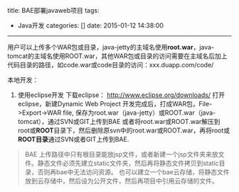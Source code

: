 title: BAE部署javaweb项目
tags:
  - Java开发
categories: []
date: 2015-01-12 14:38:00
---
用户可以上传多个WAR包或目录，java-jetty的主域名使用**root.war**，java-tomcat的主域名使用ROOT.war，其他WAR包或目录的访问需要在主域名后加上代码目录的路径，如code.war或code目录的访问：xxx.duapp.com/code/

本地开发：

1.	使用eclipse开发
下载eclipse： http://www.eclipse.org/downloads/
打开eclipse，新建Dynamic Web Project
开发完成后，打成WAR包，File->Export->WAR file, 保存为root.war（java-jetty）或ROOT.war（java-tomcat），通过SVN或GIT上传到BAE
或者将root.war或ROOT.war解压到root或**ROOT**目录下，然后删除原svn中的root.war或ROOT.war，再将root或**ROOT目录**通过SVN或者GIT上传到BAE.

> BAE 上传路径中只有根目录能放jsp文件，或者新建一个jsp文件夹来放文件。静态文件必须先建立static文件夹，然后再将静态文件拷贝到static目录，否则再bae中无法访问资源。
> 也可以建立一个bae云存储，将静态文件放到云存储中，然后设为公开文件，然后再项目中引用云存储的文件。

